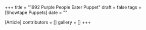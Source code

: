 +++
title = "1992 Purple People Eater Puppet"
draft = false
tags = [Showtape Puppets]
date = ""

[Article]
contributors = []
gallery = []
+++